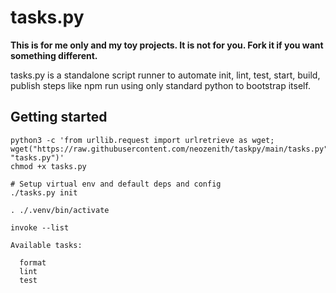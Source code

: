 # tasks.py

**This is for me only and my toy projects. It is not for you. Fork it if you want something different.**

tasks.py is a standalone script runner to automate init, lint, test, start, build, publish steps like npm run using only standard python to bootstrap itself.

## Getting started

```
python3 -c 'from urllib.request import urlretrieve as wget; wget("https://raw.githubusercontent.com/neozenith/taskpy/main/tasks.py", "tasks.py")'
chmod +x tasks.py

# Setup virtual env and default deps and config
./tasks.py init

. ./.venv/bin/activate

invoke --list

Available tasks:

  format
  lint
  test
```
